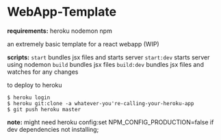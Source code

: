 # WebApp-Template

**requirements:**
  heroku
  nodemon
  npm

an extremely basic template for a react webapp (WIP)

**scripts:**
  `start`  bundles jsx files and starts server
  `start:dev`  starts server using nodemon
  `build` bundles jsx files
  `build:dev` bundles jsx files and watches for any changes

to deploy to heroku
```
$ heroku login
$ heroku git:clone -a whatever-you're-calling-your-heroku-app
$ git push heroku master
```

**note:** might need heroku config:set NPM_CONFIG_PRODUCTION=false if dev dependencies not installing;


